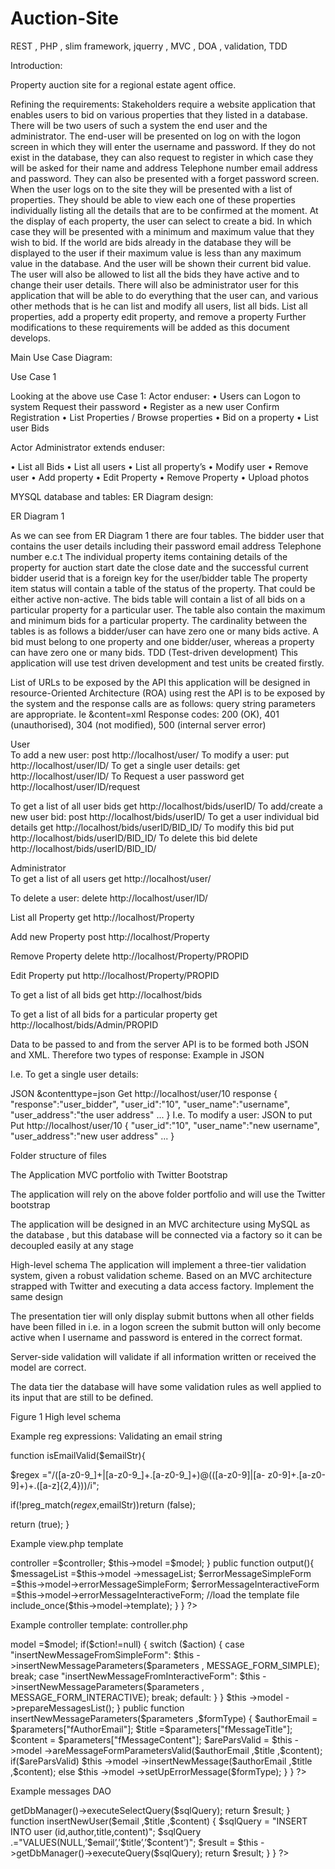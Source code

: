 Auction-Site
============

REST , PHP , slim framework, jquerry , MVC , DOA , validation, TDD


Introduction:

Property auction site for a regional estate agent office.

Refining the requirements:
Stakeholders require a website application that enables users to bid on various properties that they listed in a database. There will be two users of such a system the end user and the administrator. The end-user will be presented on log on with the logon screen in which they will enter the username and password. If they do not exist in the database, they can also request to register in which case they will be asked for their name and address Telephone number email address and password. They can also be presented with a forget password screen. When the user logs on to the site they will be presented with a list of properties. They should be able to view each one of these properties individually listing all the details that are to be confirmed at the moment. At the display of each property, the user can select to create a bid. In which case they will be presented with a minimum and maximum value that they wish to bid. If the world are bids already in the database they will be displayed to the user if their maximum value is less than any maximum value in the database. And the user will be shown their current bid value. The user will also be allowed to list all the bids they have active and to change their user details.
There will also be administrator user for this application that will be able to do everything that the user can, and various other methods that is he can list and modify all users, list all bids. List all properties, add a property edit property, and remove a property
Further modifications to these requirements will be added as this document develops.






Main Use Case Diagram:


 

Use Case 1

Looking at the above use Case 1:
Actor enduser:
•	Users can Logon to system
Request their password
•	Register as a new user
Confirm Registration
•	List Properties / Browse properties
•	Bid on a property
•	List user Bids

Actor Administrator extends enduser:

•	List all Bids
•	List all users
•	List all property’s
•	Modify user
•	Remove user
•	Add property
•	Edit Property
•	Remove Property
•	Upload photos

MYSQL database and tables: ER Diagram design:
 
ER Diagram 1


As we can see from ER Diagram 1 there are four tables. 
The bidder user that contains the user details including their password email address Telephone number e.c.t
The individual property items containing details of the property for auction start date the close date and the successful current bidder userid that is a foreign key for the user/bidder table
The property item status will contain a table of the status of the property. That could be either active non-active. 
The bids table will contain a list of all bids on a particular property for a particular user. The table also contain the maximum and minimum bids for a particular property.
The cardinality between the tables is as follows a bidder/user can have zero one or many bids active. A bid must belong to one property and one bidder/user, whereas a property can have zero one or many bids.
TDD (Test-driven development)
This application will use test driven development and test units be created firstly.

List of URLs to be exposed by the API 
this application will be designed in resource-Oriented Architecture (ROA) using rest the API is to be exposed by the system and the response calls are as follows: query string parameters are appropriate. Ie &content=xml
Response codes: 200 (OK), 401 (unauthorised), 304 (not modified), 500 (internal server error)

User		
To add a new user: 	post	http://localhost/user/
To modify a user:   	put	http://localhost/user/ID/
To get a single user details:	get 	http://localhost/user/ID/
To Request a user password	get	http://localhost/user/ID/request
		
To get a list of all user bids	get	http://localhost/bids/userID/
To add/create a new user bid:	post 	http://localhost/bids/userID/
To get a user individual bid details	get	http://localhost/bids/userID/BID_ID/
To modify this bid	put	http://localhost/bids/userID/BID_ID/
To delete this bid	delete	http://localhost/bids/userID/BID_ID/
		
Administrator 		
To get a list of all  users	get	http://localhost/user/

To delete a user:	delete	http://localhost/user/ID/

List all Property	get	http://localhost/Property

Add new Property	post	http://localhost/Property

Remove Property	delete	http://localhost/Property/PROPID

Edit Property	put	http://localhost/Property/PROPID

		
To get a list of all bids	get	http://localhost/bids

To get a list of all bids for a particular property	get	http://localhost/bids/Admin/PROPID

		

Data to be passed to and from the server API is to be formed both JSON and XML. Therefore two types of response: Example in JSON 

I.e. To get a single user details:

JSON &contenttype=json
Get http://localhost/user/10	response
{ 
  "response":"user_bidder",
  "user_id":"10",
  "user_name":"username",
  "user_address":"the user address"
...
}
I.e. To modify a user:   	JSON to put
Put http://localhost/user/10	{ 
  "user_id":"10",
  "user_name":"new username",
  "user_address":"new user address"
...
}



Folder structure of files

 
The Application MVC portfolio with Twitter Bootstrap

The application will rely on the above folder portfolio and will use the Twitter bootstrap

The application will be designed in an MVC architecture using MySQL as the database , but this database will be connected via a factory so it can be decoupled easily at any stage

High-level schema
The application will implement a three-tier validation system, given a robust validation scheme. Based on an MVC architecture strapped with Twitter and executing a data access factory.  Implement the same design

The presentation tier will only display submit buttons when all other fields have been filled in i.e. in a logon screen the submit button will only become active when I username and password is entered in the correct format.

Server-side validation will validate if all information written or received the model are correct.

The data tier the database will have some validation rules as well applied to its input that are still to be defined.

 
Figure 1
High level schema





Example reg expressions:
Validating an email string


function isEmailValid($emailStr){

$regex ="/([a-z0-9_]+|[a-z0-9_]+\.[a-z0-9_]+)@(([a-z0-9]|[a-         z0-9]+\.[a-z0-9]+)+\.([a-z]{2,4}))/i";

if(!preg_match($regex ,$emailStr))return (false);

return (true);
}


Example view.php template

<?php
class View
{
	private $model;
	private $controller;
	
	public function __construct($controller,$model) {
		
		$this->controller =$controller;
		$this->model =$model;
	}
	public function output(){
		$messageList =$this->model ->messageList;
		$errorMessageSimpleForm =$this->model->errorMessageSimpleForm;
		$errorMessageInteractiveForm =$this->model->errorMessageInteractiveForm;
		//load the template file
		include_once($this->model->template);
	}

}
?>



Example controller template: controller.php

<?php

class Controller{
	private $model;
	public function __construct($model ,$action=null ,$parameters){
	$this ->model =$model;
		if($ction!=null) {
			switch
		($action) {
			case "insertNewMessageFromSimpleForm":
				$this ->insertNewMessageParameters($parameters , MESSAGE_FORM_SIMPLE);
			break;
			case "insertNewMessageFromInteractiveForm":
			$this ->insertNewMessageParameters($parameters , MESSAGE_FORM_INTERACTIVE);
			break;
		default:
		}
	}
	$this ->model ->prepareMessagesList();
}
public function insertNewMessageParameters($parameters ,$formType)
{
	$authorEmail = $parameters["fAuthorEmail"];
	$title =$parameters["fMessageTitle"];
	$content =	$parameters["fMessageContent"];
	$areParsValid =	$this ->model ->areMessageFormParametersValid($authorEmail ,$title ,$content);
	if($areParsValid)
		$this ->model ->insertNewMessage($authorEmail ,$title ,$content);
	else
		$this ->model ->setUpErrorMessage($formType);
}
}
?>


Example messages DAO
<?php

require_once("dao.php");

class messagesDAO extends BaseDAO {

	function messagesDAO($dbMng) {
	parent::BaseDAO($dbMng);
}
function getuserss() {
	$sqlQuery ="SELECT *";
	$sqlQuery .="FROM user";
	$result =
	$this ->getDbManager()->executeSelectQuery($sqlQuery);
	return $result;
}
function insertNewUser($email ,$title ,$content) {
	$sqlQuery = "INSERT INTO user  (id,author,title,content)";
	$sqlQuery .="VALUES(NULL,’$email’,’$title’,’$content’)";
	$result = $this ->getDbManager()->executeQuery($sqlQuery);
	return $result;
}
}
?>

